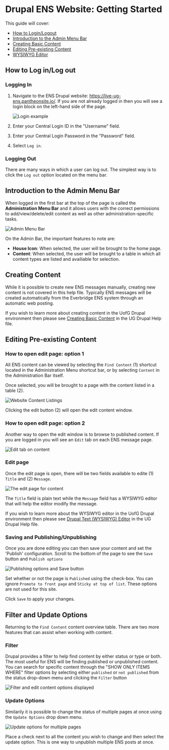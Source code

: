 # Drupal ENS Website: Getting Started

This guide will cover:

* [How to Login/Logout](ens_getting_started.md#how-to-log-inlog-out)
* [Introduction to the Admin Menu Bar](ens_getting_started.md#introduction-to-the-admin-menu-bar)
* [Creating Basic Content](ens_getting_started.md#creating-content)
* [Editing Pre-existing Content](ens_getting_started.md#editing-pre-existing-content)
* [WYSIWYG Editor](wysiwyg-editor.md)

## How to Log in/Log out
### Logging In
1. Navigate to the ENS Drupal website: https://live-ug-ens.pantheonsite.io/. If you are not already logged in then you will see a login block on the left-hand side of the page.

    ![Login example](img/ug-ens_login-block.png)

2. Enter your Central Login ID in the "Username" field.
3. Enter your Central Login Password in the "Password" field.
4. Select `Log in`.

### Logging Out
There are many ways in which a user can log out. The simplest way is to click the `Log out` option located on the menu bar.

## Introduction to the Admin Menu Bar
When logged in the first bar at the top of the page is called the **Administration Menu Bar** and it allows users with the correct permissions to add/view/delete/edit content as well as other administration-specific tasks.

![Admin Menu Bar](img/ug-ens_admin-menu-bar.png)

On the Admin Bar, the important features to note are:

* **House Icon**: When selected, the user will be brought to the home page.
* **Content**: When selected, the user will be brought to a table in which all content types are listed and availiable for selection.

## Creating Content

While it is possible to create new ENS messages manually, creating new content is not covered in this help file. Typically ENS messages will be created automatically from the Everbridge ENS system through an automatic web posting.

If you wish to learn more about creating content in the UofG Drupal environment then please see [Creating Basic Content](../basicbeginner.md#creating-basic-content) in the UG Drupal Help file.

## Editing Pre-existing Content

### How to open edit page: option 1

All ENS content can be viewed by selecting the `Find Content` (1) shortcut located in the Administration Menu shortcut bar, or by selecting `Content` in the Administration Bar itself.

Once selected, you will be brought to a page with the content listed in a table (2).

![Website Content Listings](img/ug-ens_edit-content.png)

Clicking the edit button (2) will open the edit content window.

### How to open edit page: option 2

Another way to open the edit window is to browse to published content. If you are logged in you will see an `Edit` tab on each ENS message page.

![Edit tab on content](img/ug-ens_edit-content-alt.png)

### Edit page

Once the edit page is open, there will be two fields available to edite (1) `Title` and (2) `Message`.

![The edit page for content](img/ug-ens_edit-window.png)

The `Title` field is plain text while the `Message` field has a WYSIWYG editor that will help the editor modify the message.

If you wish to learn more about the WYSIWYG editor in the UofG Drupal environment then please see [Drupal Text (WYSIWYG) Editor](../wysiwyg-editor.md
) in the UG Drupal Help file.

### Saving and Publishing/Unpublishing

Once you are done editing you can then save your content and set the 'Publish' configuration. Scroll to the bottom of the page to see the `Save` button and `Publish options`

![Publishing options and Save button](img/ug-ens_publish-and-save.png)

Set whether or not the page is `Published` using the check-box. You can ignore `Promote to front page` and `Sticky at top of list`. These options are not used for this site.

Click `Save` to apply your changes.

## Filter and Update Options

Returning to the `Find Content` content overview table. There are two more features that can assist when working with content.

### Filter

Drupal provides a filter to help find content by either status or type or both. The most useful for ENS will be finding published or unpublished content. You can search for specific content through the "SHOW ONLY ITEMS WHERE" filter options by selecting either `published` or `not published` from the status drop-down menu and clicking the `Filter` button

![Filter and edit content options displayed](img/ug-ens_filter-content.png)

### Update Options

Similarily it is possible to change the status of multiple pages at once using the `Update Options` drop down menu.

![Update options for multiple pages](img/ug-ens_update_options.png)

Place a check next to all the content you wish to change and then select the update option. This is one way to unpublish multiple ENS posts at once.